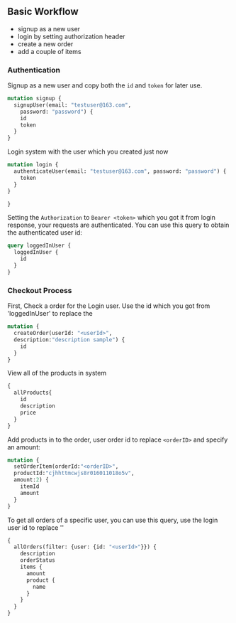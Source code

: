 
## Basic Workflow

* signup as a new user
* login by setting authorization header
* create a new order
* add a couple of items

### Authentication

Signup as a new user and copy both the `id` and `token` for later use.

```graphql
mutation signup {
  signupUser(email: "testuser@163.com", 
    password: "password") {
    id
    token
  }
}
```

Login system with the user which you created just now

```graphql
mutation login {
  authenticateUser(email: "testuser@163.com", password: "password") {
    token
  }
}

}
```
Setting the `Authorization` to `Bearer <token>` which you got it from login response, your requests are authenticated. You can use this query to obtain the authenticated user id:

```graphql
query loggedInUser {
  loggedInUser {
    id
  }
}
```

### Checkout Process

First, Check a order for the Login user. Use the id which you got from 'loggedInUser' to replace the <userId>

```graphql
mutation {
  createOrder(userId: "<userId>",
  description:"description sample") {
    id
  }
}
```
View all of the products in system

```graphql
{
  allProducts{
    id
    description
    price
  }
}
```

Add products in to the order, user order id to replace `<orderID>` and specify an amount:

```graphql
mutation {
  setOrderItem(orderId:"<orderID>",
  productId:"cjhhttmcwjs8r016011018o5v",
  amount:2) {
    itemId
    amount
  }
}
```

To get all orders of a specific user, you can use this query, use the login user id to replace '<userId>'

```graphql
{
  allOrders(filter: {user: {id: "<userId>"}}) {
    description
    orderStatus
    items {
      amount
      product {
        name
      }
    }
  }
}

```
